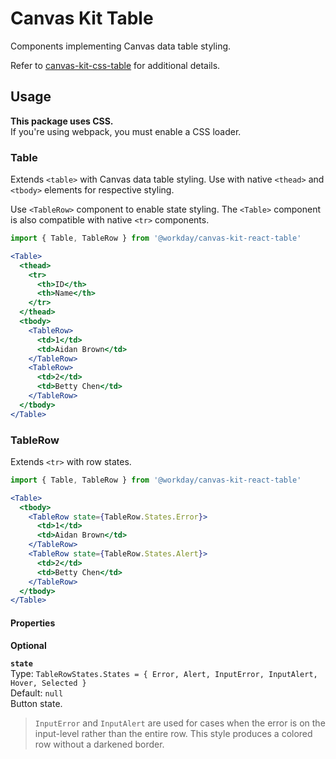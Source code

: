 # Canvas Kit Table

Components implementing Canvas data table styling.

Refer to
[canvas-kit-css-table](https://ghe.megaleo.com/design/canvas-kit-css/tree/master/modules/canvas-kit-css-table)
for additional details.

## Usage

**This package uses CSS.**  
If you're using webpack, you must enable a CSS loader.

### Table

Extends `<table>` with Canvas data table styling. Use with native `<thead>` and `<tbody>` elements
for respective styling.

Use `<TableRow>` component to enable state styling. The `<Table>` component is also compatible with
native `<tr>` components.

```jsx
import { Table, TableRow } from '@workday/canvas-kit-react-table'

<Table>
  <thead>
    <tr>
      <th>ID</th>
      <th>Name</th>
    </tr>
  </thead>
  <tbody>
    <TableRow>
      <td>1</td>
      <td>Aidan Brown</td>
    </TableRow>
    <TableRow>
      <td>2</td>
      <td>Betty Chen</td>
    </TableRow>
  </tbody>
</Table>
```

### TableRow

Extends `<tr>` with row states.

```jsx
import { Table, TableRow } from '@workday/canvas-kit-react-table'

<Table>
  <tbody>
    <TableRow state={TableRow.States.Error}>
      <td>1</td>
      <td>Aidan Brown</td>
    </TableRow>
    <TableRow state={TableRow.States.Alert}>
      <td>2</td>
      <td>Betty Chen</td>
    </TableRow>
  </tbody>
</Table>
```

#### Properties

**Optional**

**`state`**  
Type: `TableRowStates.States = { Error, Alert, InputError, InputAlert, Hover, Selected }`  
Default: `null`  
Button state.

> `InputError` and `InputAlert` are used for cases when the error is on the input-level rather than
> the entire row. This style produces a colored row without a darkened border.
